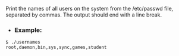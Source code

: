 Print the names of all users on the system from the /etc/passwd file, separated by commas.
The output should end with a line break.

- ### Example:
```
$ ./usernames
root,daemon,bin,sys,sync,games,student
```
